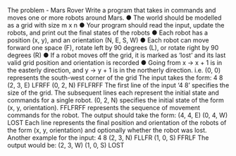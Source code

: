 The problem - Mars Rover 
Write a program that takes in commands and moves one or more robots around Mars. 
● The world should be modelled as a grid with size m x n 
● Your program should read the input, update the robots, and print out the final states of the robots 
● Each robot has a position (x, y), and an orientation (N, E, S, W) 
● Each robot can move forward one space (F), rotate left by 90 degrees (L), or rotate right by 90 degrees (R) 
● If a robot moves off the grid, it is marked as ‘lost’ and its last valid grid position and orientation is recorded 
● Going from x -> x + 1 is in the easterly direction, and y -> y + 1 is in the northerly direction. i.e. (0, 0) represents the south-west corner of the grid 
The input takes the form: 
4 8 
(2, 3, E) LFRFF 
(0, 2, N) FFLFRFF 
The first line of the input ‘4 8’ specifies the size of the grid. The subsequent lines each represent the initial state and commands for a single robot. (0, 2, N) specifies the initial state of the form (x, y, orientation). FFLFRFF represents the sequence of movement commands for the robot. 
The output should take the form: 
(4, 4, E) 
(0, 4, W) LOST 
Each line represents the final position and orientation of the robots of the form (x, y, orientation) and optionally whether the robot was lost.
Another example for the input: 
4 8 
(2, 3, N) FLLFR 
(1, 0, S) FFRLF 
The output would be: 
(2, 3, W) 
(1, 0, S) LOST
